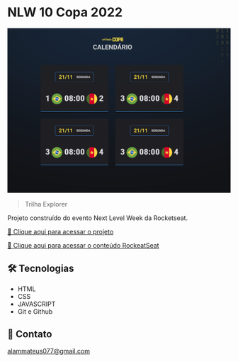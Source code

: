 # NLW 10 Copa 2022

![preview](./.github/preview.png)

> Trilha Explorer

Projeto construído do evento Next Level Week da Rocketseat.

[🔗 Clique aqui para acessar o projeto](https://alancardos0.github.io/project-nlw-world-cup-2022/)

[🔗 Clique aqui para acessar o conteúdo RockeatSeat](https://app.rocketseat.com.br/event/nlw-copa)

## 🛠 Tecnologias

- HTML
- CSS
- JAVASCRIPT
- Git e Github

## 🌹 Contato

alammateus077@gmail.com
